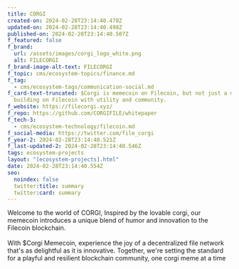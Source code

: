 ```yaml
---
title: CORGI
created-on: 2024-02-28T23:14:40.478Z
updated-on: 2024-02-28T23:14:40.498Z
published-on: 2024-02-28T23:14:40.507Z
f_featured: false
f_brand:
  url: /assets/images/corgi_logo_white.png
  alt: FILECORGI
f_brand-image-alt-text: FILECORGI
f_topic: cms/ecosystem-topics/finance.md
f_tag:
  - cms/ecosystem-tags/communication-social.md
f_card-text-truncated: $Corgi is memecoin on Filecoin, but not just a memecoin,
  building on Filecoin with utility and community.
f_website: https://filecorgi.xyz/
f_repo: https://github.com/CORGIFILE/whitepaper
f_tech-3:
  - cms/ecosystem-technology/filecoin.md
f_social-media: https://twitter.com/file_corgi
f_year-2: 2024-02-28T23:14:40.521Z
f_last-updated-2: 2024-02-28T23:14:40.546Z
tags: ecosystem-projects
layout: "[ecosystem-projects].html"
date: 2024-02-28T23:14:40.554Z
seo:
  noindex: false
  twitter:title: summary
  twitter:card: summary
---
```

Welcome to the world of CORGI, Inspired by the lovable corgi, our memecoin introduces a unique blend of humor and innovation to the Filecoin blockchain.\
\
With $Corgi Memecoin, experience the joy of a decentralized file network that's as delightful as it is innovative. Together, we're setting the standard for a playful and resilient blockchain community, one corgi meme at a time